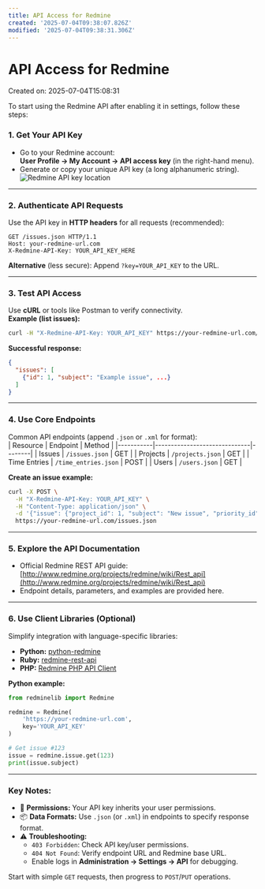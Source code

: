 ```yaml
---
title: API Access for Redmine
created: '2025-07-04T09:38:07.826Z'
modified: '2025-07-04T09:38:31.306Z'
---
```


# API Access for Redmine
Created on: 2025-07-04T15:08:31

To start using the Redmine API after enabling it in settings, follow these steps:

### 1. **Get Your API Key**
   - Go to your Redmine account:  
     **User Profile → My Account → API access key** (in the right-hand menu).
   - Generate or copy your unique API key (a long alphanumeric string).  
     ![Redmine API key location](https://www.redmine.org/attachments/download/29108/my-account-api-key.png)

---

### 2. **Authenticate API Requests**
Use the API key in **HTTP headers** for all requests (recommended):  
```http
GET /issues.json HTTP/1.1
Host: your-redmine-url.com
X-Redmine-API-Key: YOUR_API_KEY_HERE
```

**Alternative** (less secure): Append `?key=YOUR_API_KEY` to the URL.

---

### 3. **Test API Access**
Use **cURL** or tools like Postman to verify connectivity.  
**Example (list issues):**
```bash
curl -H "X-Redmine-API-Key: YOUR_API_KEY" https://your-redmine-url.com/issues.json
```

**Successful response:**  
```json
{
  "issues": [
    {"id": 1, "subject": "Example issue", ...}
  ]
}
```

---

### 4. **Use Core Endpoints**
Common API endpoints (append `.json` or `.xml` for format):  
| Resource  | Endpoint                     | Method |
|-----------|------------------------------|--------|
| Issues    | `/issues.json`               | GET    |
| Projects  | `/projects.json`             | GET    |
| Time Entries | `/time_entries.json`       | POST   |
| Users     | `/users.json`                | GET    |

**Create an issue example:**
```bash
curl -X POST \
  -H "X-Redmine-API-Key: YOUR_API_KEY" \
  -H "Content-Type: application/json" \
  -d '{"issue": {"project_id": 1, "subject": "New issue", "priority_id": 2}}' \
  https://your-redmine-url.com/issues.json
```

---

### 5. **Explore the API Documentation**
- Official Redmine REST API guide:  
  [http://www.redmine.org/projects/redmine/wiki/Rest_api](http://www.redmine.org/projects/redmine/wiki/Rest_api)  
- Endpoint details, parameters, and examples are provided here.

---

### 6. **Use Client Libraries (Optional)**
Simplify integration with language-specific libraries:
- **Python:** [python-redmine](https://python-redmine.com)
- **Ruby:** [redmine-rest-api](https://github.com/edavis10/redmine)
- **PHP:** [Redmine PHP API Client](https://github.com/kbsali/php-redmine-api)

**Python example:**
```python
from redminelib import Redmine

redmine = Redmine(
    'https://your-redmine-url.com',
    key='YOUR_API_KEY'
)

# Get issue #123
issue = redmine.issue.get(123)
print(issue.subject)
```

---

### Key Notes:
- 🔐 **Permissions:** Your API key inherits your user permissions.
- 📦 **Data Formats:** Use `.json` (or `.xml`) in endpoints to specify response format.
- ⚠️ **Troubleshooting:**
  - `403 Forbidden`: Check API key/user permissions.
  - `404 Not Found`: Verify endpoint URL and Redmine base URL.
  - Enable logs in **Administration → Settings → API** for debugging.

Start with simple `GET` requests, then progress to `POST`/`PUT` operations.
